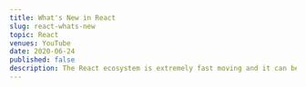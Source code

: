 ```yaml
---
title: What's New in React
slug: react-whats-new
topic: React
venues: YouTube
date: 2020-06-24
published: false
description: The React ecosystem is extremely fast moving and it can be hard to keep up. In 2019, the STAR thesis – Design Systems, Static Typing, Smart APIs, and Static/Server Rendering – mostly worked out. Is it over? What's next? Let's take stock of how React is evolving in 2020, and take some guesses at what you should be checking out and investing in.
---
```




